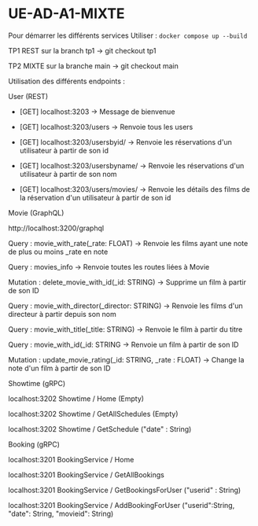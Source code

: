 # UE-AD-A1-MIXTE

Pour démarrer les différents services 
Utiliser : ```docker compose up --build``` 

TP1 REST sur la branch 
tp1 -> git checkout tp1


TP2 MIXTE sur la branche 
main -> git checkout main


Utilisation des différents endpoints : 


User (REST) 

- [GET] localhost:3203 -> Message de bienvenue
  
- [GET] localhost:3203/users -> Renvoie tous les users
  
- [GET] localhost:3203/usersbyid/<userid> -> Renvoie les réservations d'un utilisateur à partir de son id
  
- [GET] localhost:3203/usersbyname/<username> ->  Renvoie les réservations d'un utilisateur à partir de son nom
  
- [GET] localhost:3203/users/movies/<userid> -> Renvoie les détails des films de la réservation d'un utilisateur à partir de son id


Movie (GraphQL)

http://localhost:3200/graphql 

Query : 
movie_with_rate(_rate: FLOAT)
  -> Renvoie les films ayant une note de plus ou moins _rate en note

Query : 
movies_info -> Renvoie toutes les routes liées à Movie

Mutation : 
delete_movie_with_id(_id: STRING) -> Supprime un film à partir de son ID

Query : 
movie_with_director(_director: STRING) -> Renvoie les films d'un directeur à partir depuis son nom

Query : 
movie_with_title(_title: STRING) -> Renvoie le film à partir du titre

Query : 
movie_with_id(_id: STRING -> Renvoie un film à partir de son ID

Mutation : 
update_movie_rating(_id: STRING,  _rate : FLOAT) -> Change la note d'un film à partir de son ID


Showtime (gRPC)

localhost:3202 Showtime / Home (Empty)

localhost:3202 Showtime / GetAllSchedules (Empty)

localhost:3202 Showtime / GetSchedule ("date" : String)

Booking (gRPC)

localhost:3201 BookingService / Home

localhost:3201 BookingService / GetAllBookings

localhost:3201 BookingService / GetBookingsForUser ("userid" : String)

localhost:3201 BookingService / AddBookingForUser ("userid":String, "date": String, "movieid": String)
